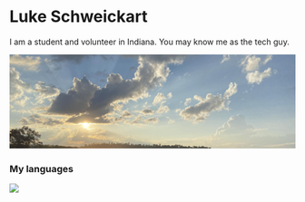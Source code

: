 # Luke Schweickart

I am a student and volunteer in Indiana. You may know me as the tech guy.

![West Virginia Picture](IMG_7031_edit.min.jpg)

### My languages
<img src="https://github-readme-stats.vercel.app/api/top-langs/?username=nexinfinite&show_icons=true&hide_border=false&theme=radical&hide_border=true">
